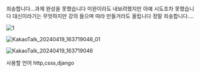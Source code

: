 죄송합니다...과제 완성을 못했습니다 미완이라도 내보려했지만 아예 시도조차 못했습니다 
대신이라기는 무엇하지만 강의 들으며 따라 만들거라도 올립니다 정말 죄송합니다....



![1](https://github.com/danieldfdf/spartamarket/assets/159987430/40c3f675-f773-4e03-ab11-2b53248fab25)


![KakaoTalk_20240419_163719046_01](https://github.com/danieldfdf/spartamarket/assets/159987430/d293eaa4-a4e6-485b-bd08-fe350b1fb8a1)





![KakaoTalk_20240419_163719046](https://github.com/danieldfdf/spartamarket/assets/159987430/1cc1d211-cc0e-4e8c-90fa-f2aed7f0abb8)






사용할 언어 http,csss,django



